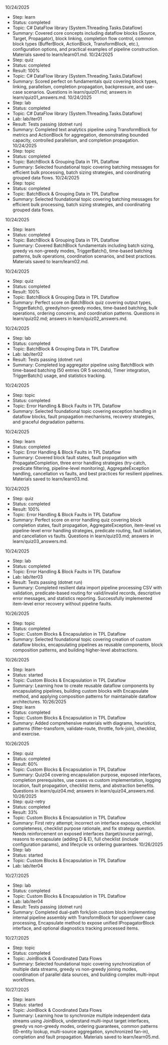 10/24/2025
- Step: learn
- Status: completed
- Topic: C# DataFlow library (System.Threading.Tasks.Dataflow)
- Summary: Covered core concepts including dataflow blocks (Source, Target, Propagator), block linking, completion flow control, common block types (BufferBlock, ActionBlock, TransformBlock, etc.), configuration options, and practical examples of pipeline construction. Materials saved to learn/learn01.md.
10/24/2025
- Step: quiz
- Status: completed
- Result: 100%
- Topic: C# DataFlow library (System.Threading.Tasks.Dataflow)
- Summary: Scored perfect on fundamentals quiz covering block types, linking, parallelism, completion propagation, backpressure, and use-case scenarios. Questions in learn/quiz01.md; answers in learn/quiz01_answers.md.
10/24/2025
- Step: lab
- Status: completed
- Topic: C# DataFlow library (System.Threading.Tasks.Dataflow)
- Lab: lab/iter01
- Result: Tests passing (dotnet run)
- Summary: Completed text analytics pipeline using TransformBlock for metrics and ActionBlock for aggregation, demonstrating bounded capacity, controlled parallelism, and completion propagation.
10/24/2025
- Step: topic
- Status: completed
- Topic: BatchBlock & Grouping Data in TPL Dataflow
- Summary: Selected foundational topic covering batching messages for efficient bulk processing, batch sizing strategies, and coordinating grouped data flows.
10/24/2025
- Step: topic
- Status: completed
- Topic: BatchBlock & Grouping Data in TPL Dataflow
- Summary: Selected foundational topic covering batching messages for efficient bulk processing, batch sizing strategies, and coordinating grouped data flows.

10/24/2025
- Step: learn
- Status: completed
- Topic: BatchBlock & Grouping Data in TPL Dataflow
- Summary: Covered BatchBlock fundamentals including batch sizing, greedy vs non-greedy modes, TriggerBatch(), time-based batching patterns, bulk operations, coordination scenarios, and best practices. Materials saved to learn/learn02.md.

10/24/2025
- Step: quiz
- Status: completed
- Result: 100%
- Topic: BatchBlock & Grouping Data in TPL Dataflow
- Summary: Perfect score on BatchBlock quiz covering output types, TriggerBatch(), greedy/non-greedy modes, time-based batching, bulk operations, ordering concerns, and coordination patterns. Questions in learn/quiz02.md; answers in learn/quiz02_answers.md.

10/24/2025
- Step: lab
- Status: completed
- Topic: BatchBlock & Grouping Data in TPL Dataflow
- Lab: lab/iter02
- Result: Tests passing (dotnet run)
- Summary: Completed log aggregator pipeline using BatchBlock with time-based batching (50 entries OR 5 seconds), Timer integration, TriggerBatch() usage, and statistics tracking.

10/24/2025
- Step: topic
- Status: completed
- Topic: Error Handling & Block Faults in TPL Dataflow
- Summary: Selected foundational topic covering exception handling in dataflow blocks, fault propagation mechanisms, recovery strategies, and graceful degradation patterns.

10/24/2025
- Step: learn
- Status: completed
- Topic: Error Handling & Block Faults in TPL Dataflow
- Summary: Covered block fault states, fault propagation with PropagateCompletion, three error handling strategies (try-catch, predicate filtering, pipeline-level monitoring), AggregateException handling, cancellation vs faults, and best practices for resilient pipelines. Materials saved to learn/learn03.md.

10/24/2025
- Step: quiz
- Status: completed
- Result: 100%
- Topic: Error Handling & Block Faults in TPL Dataflow
- Summary: Perfect score on error handling quiz covering block completion states, fault propagation, AggregateException, item-level vs pipeline-level error handling strategies, predicate routing, fault isolation, and cancellation vs faults. Questions in learn/quiz03.md; answers in learn/quiz03_answers.md.

10/24/2025
- Step: lab
- Status: completed
- Topic: Error Handling & Block Faults in TPL Dataflow
- Lab: lab/iter03
- Result: Tests passing (dotnet run)
- Summary: Completed resilient data import pipeline processing CSV with validation, predicate-based routing for valid/invalid records, descriptive error messages, and statistics reporting. Successfully implemented item-level error recovery without pipeline faults.

10/26/2025
- Step: topic
- Status: completed
- Topic: Custom Blocks & Encapsulation in TPL Dataflow
- Summary: Selected foundational topic covering creation of custom dataflow blocks, encapsulating pipelines as reusable components, block composition patterns, and building higher-level abstractions.

10/26/2025
- Step: learn
- Status: started
- Topic: Custom Blocks & Encapsulation in TPL Dataflow
- Summary: Learning how to create reusable dataflow components by encapsulating pipelines, building custom blocks with Encapsulate method, and applying composition patterns for maintainable dataflow architectures.
10/26/2025
- Step: learn
- Status: completed
- Topic: Custom Blocks & Encapsulation in TPL Dataflow
- Summary: Added comprehensive materials with diagrams, heuristics, patterns (filter-transform, validate-route, throttle, fork-join), checklist, and exercise.

10/26/2025
- Step: quiz
- Status: completed
- Result: 60%
- Topic: Custom Blocks & Encapsulation in TPL Dataflow
- Summary: Quiz04 covering encapsulation purpose, exposed interfaces, completion prerequisites, use cases vs custom implementation, logging location, fault propagation, checklist items, and abstraction benefits. Questions in learn/quiz04.md; answers in learn/quiz04_answers.md.
10/26/2025
- Step: quiz-retry
- Status: completed
- Result: 33%
- Topic: Custom Blocks & Encapsulation in TPL Dataflow
- Summary: First retry attempt; incorrect on interface exposure, checklist completeness, checklist purpose rationale, and fix strategy question. Needs reinforcement on exposed interfaces (target/source pairing), reasons to encapsulate (adding D & E), full checklist (include configuration params), and lifecycle vs ordering guarantees.
10/26/2025
- Step: lab
- Status: started
- Topic: Custom Blocks & Encapsulation in TPL Dataflow
- Lab: lab/iter04

10/27/2025
- Step: lab
- Status: completed
- Topic: Custom Blocks & Encapsulation in TPL Dataflow
- Lab: lab/iter04
- Result: Tests passing (dotnet run)
- Summary: Completed dual-path fork/join custom block implementing internal pipeline assembly with TransformBlock for upper/lower case processing, Encapsulate method to expose unified IPropagatorBlock interface, and optional diagnostics tracking processed items.

10/27/2025
- Step: topic
- Status: completed
- Topic: JoinBlock & Coordinated Data Flows
- Summary: Selected foundational topic covering synchronization of multiple data streams, greedy vs non-greedy joining modes, coordination of parallel data sources, and building complex multi-input workflows.

10/27/2025
- Step: learn
- Status: started
- Topic: JoinBlock & Coordinated Data Flows
- Summary: Learning how to synchronize multiple independent data streams using JoinBlock, understand multi-input target interfaces, greedy vs non-greedy modes, ordering guarantees, common patterns (ID-entity lookup, multi-source aggregation, synchronized fan-in), completion and fault propagation. Materials saved to learn/learn05.md.
